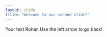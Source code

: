 ```yaml
---
layout: slide
title: "Welcome to our second slide!"
---
```

Your text Rohan
Use the left arrow to go back!
